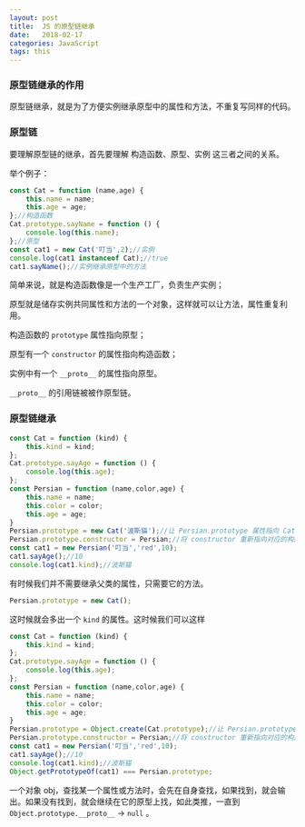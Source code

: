 ```yaml
---
layout: post
title:  JS 的原型链继承
date:   2018-02-17
categories: JavaScript
tags: this
---
```


### 原型链继承的作用

原型链继承，就是为了方便实例继承原型中的属性和方法，不重复写同样的代码。

### 原型链

要理解原型链的继承，首先要理解 构造函数、原型、实例 这三者之间的关系。

举个例子：

```javascript
const Cat = function (name,age) {
    this.name = name;
    this.age = age;
};//构造函数
Cat.prototype.sayName = function () {
    console.log(this.name);
};//原型
const cat1 = new Cat('叮当',2);//实例
console.log(cat1 instanceof Cat);//true
cat1.sayName();//实例继承原型中的方法
```

简单来说，就是构造函数像是一个生产工厂，负责生产实例；

原型就是储存实例共同属性和方法的一个对象，这样就可以让方法，属性重复利用。

构造函数的 `prototype` 属性指向原型；

原型有一个 `constructor` 的属性指向构造函数；

实例中有一个 `__proto__` 的属性指向原型。 

`__proto__` 的引用链被被作原型链。

### 原型链继承

```javascript
const Cat = function (kind) {
    this.kind = kind;
};
Cat.prototype.sayAge = function () {
    console.log(this.age);
};
const Persian = function (name,color,age) {
    this.name = name;
    this.color = color;
    this.age = age;
}
Persian.prototype = new Cat('波斯猫');//让 Persian.prototype 属性指向 Cat 的实例，实现继承。
Persian.prototype.constructor = Persian;//将 constructor 重新指向对应的构造函数
const cat1 = new Persian('叮当','red',10);
cat1.sayAge();//10
console.log(cat1.kind);//波斯猫
```

有时候我们并不需要继承父类的属性，只需要它的方法。

```javascript
Persian.prototype = new Cat();
```

这时候就会多出一个 `kind` 的属性。这时候我们可以这样

```javascript
const Cat = function (kind) {
    this.kind = kind;
};
Cat.prototype.sayAge = function () {
    console.log(this.age);
};
const Persian = function (name,color,age) {
    this.name = name;
    this.color = color;
    this.age = age;
}
Persian.prototype = Object.create(Cat.prototype);//让 Persian.prototype 属性指向 Cat.prototype 新建的实例，实现继承。
Persian.prototype.constructor = Persian;//将 constructor 重新指向对应的构造函数
const cat1 = new Persian('叮当','red',10);
cat1.sayAge();//10
console.log(cat1.kind);//波斯猫
Object.getPrototypeOf(cat1) === Persian.prototype;
```

一个对象 obj，查找某一个属性或方法时，会先在自身查找，如果找到，就会输出。如果没有找到，就会继续在它的原型上找，如此类推，一直到 `Object.prototype.__proto__` -> `null` 。 











